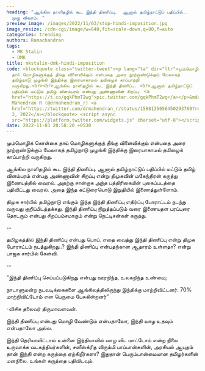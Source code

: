 ```yaml
---
heading: "ஆங்கில நாளிதழில் கூட இந்தி திணிப்பு.  ஆனால் தமிழ்நாட்டுப் பதிப்பில்..
  முழு விவரம். "
preview_image: /images/2022/11/03/stop-hindi-imposition.jpg
image_resize: /cdn-cgi/image/w=640,fit=scale-down,q=80,f=auto
categories: trending
authors: Ramachandran
tags:
  - MK Stalin
  - DMK
title: mkstalin-dmk-hindi-imposition
code: <blockquote class="twitter-tweet"><p lang="ta" dir="ltr">மும்மொழிக் கொள்கை
  தாய் மொழிகளுக்குத் தீங்கு விளைவிக்கும் என்பதை அரை நூற்றாண்டுக்கும் மேலாகத்
  தமிழ்நாடு முழங்கி இந்திக்கு இரையாகாமல் தமிழைக் காப்பாற்றி
  வருகிறது.<br><br>ஆங்கில நாளிதழில் கூட இந்தி திணிப்பு. <br>ஆனால் தமிழ்நாட்டுப்
  பதிப்பில் மட்டும் தமிழ் விளம்பரம் என்பது அண்ணாவின் சிறப்பு. <a
  href="https://t.co/gqkPhmT2wg">pic.twitter.com/gqkPhmT2wg</a></p>&mdash; Dr
  Mahendran R (@drmahendran_r) <a
  href="https://twitter.com/drmahendran_r/status/1588135656450293760?ref_src=twsrc%5Etfw">November
  3, 2022</a></blockquote> <script async
  src="https://platform.twitter.com/widgets.js" charset="utf-8"></script>
date: 2022-11-03 20:58:20 +0530
---
```

மும்மொழிக் கொள்கை தாய் மொழிகளுக்குத் தீங்கு விளைவிக்கும் என்பதை அரை நூற்றாண்டுக்கும் மேலாகத் தமிழ்நாடு முழங்கி இந்திக்கு இரையாகாமல் தமிழைக் காப்பாற்றி வருகிறது.

ஆங்கில நாளிதழில் கூட இந்தி திணிப்பு. ஆனால் தமிழ்நாட்டுப் பதிப்பில் மட்டும் தமிழ் விளம்பரம் என்பது அண்ணாவின் சிறப்பு என்று திமுகவின் மகேந்திரன் கருத்து இணையத்தில் வைரல். அதற்கு சான்றாக அந்த பத்திரிகையின் புகைப்படத்தை பதிவிட்டது வைரல்.  அதை இந்த கட்டுரையொடு இறுதியில் இணைத்துள்ளோம். 

திமுக சார்பில் தமிழ்நாடு எங்கும் இந்த இந்தி திணிப்பு எதிர்ப்பு போராட்டம் நடந்து வருவது குறிப்பிடத்தக்கது.  இந்தி திணிப்பு நிறுத்தப்படும் வரை இணையதள பரப்புரை தொடரும் என்பது சிறப்பம்சமாகும் என்று நெட்டிசன்கள் கருத்து.

\-﻿-

தமிழகத்தில் இந்தி திணிப்பு என்பது பொய்.  எதை வைத்து இந்தி திணிப்பு என்று திமுக போராட்டம் நடத்துகிறது..? இந்தி திணிப்பு என்பதற்கான ஆதாரம் உள்ளதா? என்று பாஜக சார்பில் கேள்வி.

\-﻿-

”இந்தி திணிப்பு செய்யப்படுகிறது என்பது ஊரறிந்த, உலகறிந்த உண்மை;

நாடாளுமன்ற நடவடிக்கைகளை ஆங்கிலத்திலிருந்து இந்திக்கு மாற்றிவிட்டனர். 70% மாற்றிவிட்டோம் என பெருமை பேசுகின்றனர்”

\-விசிக தலைவர் திருமாவளவன்.

இந்தி திணிப்பு என்பது மொழி வேண்டும் என்பதாலோ, இந்தி வாழ உதவும் என்பதாலோ அல்ல.

இந்தி தெரியாவிட்டால் உன்னை இந்தியாவில் வாழ விட மாட்டோம் என்ற நிலை உருவாக்க வடகத்தியர்களின், சனீஸ்க்ரித விரும்பி பாப்பான்களின், அரசியல் ஆயுதம் தான் இந்தி என்ற கருத்தை ஏற்கிறீர்களா? இதுதான் பெரும்பான்மையான தமிழர்களின் மனநிலை. உங்கள் கருத்தை பதிவிடவும்.